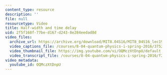 ```yaml
---
content_type: resource
description: ''
file: null
resourcetype: Video
title: Half-width and time delay
uid: 2f5f168f-77be-d167-d243-8e284eedad8d
video_files:
  archive_url: https://archive.org/download/MIT8.04S16/MIT8_04S16_lec19_s4_300k.mp4
  video_captions_file: /courses/8-04-quantum-physics-i-spring-2016/375230cbe82d56608e9bbc1faf0b2262_OQMczXtDnpU.vtt
  video_thumbnail_file: https://img.youtube.com/vi/OQMczXtDnpU/default.jpg
  video_transcript_file: /courses/8-04-quantum-physics-i-spring-2016/f2a720e4b908a53806e2dd43bb9945c1_OQMczXtDnpU.pdf
video_metadata:
  youtube_id: OQMczXtDnpU
---
```


